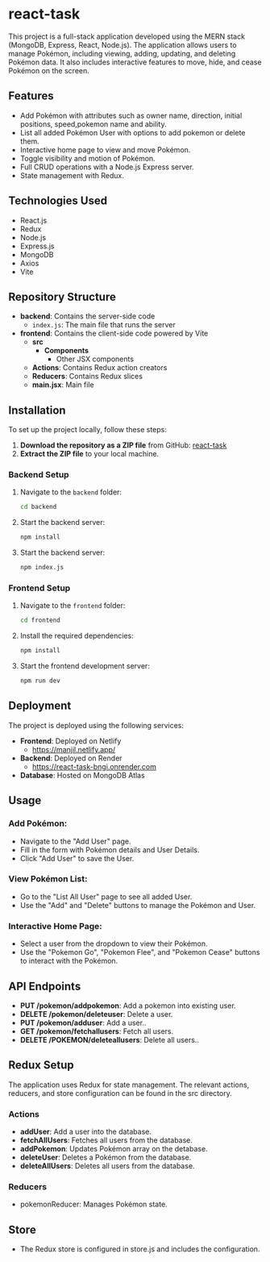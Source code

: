 # react-task

This project is a full-stack application developed using the MERN stack (MongoDB, Express, React, Node.js). The application allows users to manage Pokémon, including viewing, adding, updating, and deleting Pokémon data. It also includes interactive features to move, hide, and cease Pokémon on the screen.

## Features

- Add Pokémon with attributes such as owner name, direction, initial positions, speed,pokemon name and ability.
- List all added Pokémon User with options to add pokemon or delete them.
- Interactive home page to view and move Pokémon.
- Toggle visibility and motion of Pokémon.
- Full CRUD operations with a Node.js Express server.
- State management with Redux.

## Technologies Used

- React.js
- Redux
- Node.js
- Express.js
- MongoDB
- Axios
- Vite

## Repository Structure

- **backend**: Contains the server-side code
  - `index.js`: The main file that runs the server
- **frontend**: Contains the client-side code powered by Vite
  - **src**
    - **Components**
      - Other JSX components
  - **Actions**: Contains Redux action creators
  - **Reducers**: Contains Redux slices
  - **main.jsx**: Main file

## Installation

To set up the project locally, follow these steps:

1. **Download the repository as a ZIP file** from GitHub: [react-task](https://github.com/Manjil/react-task)
2. **Extract the ZIP file** to your local machine.

### Backend Setup

1. Navigate to the `backend` folder:
   ```sh
   cd backend

2. Start the backend server:
   ```sh
   npm install

3. Start the backend server:
   ```sh
   npm index.js

### Frontend Setup


1. Navigate to the `frontend` folder:
   ```sh
   cd frontend

2. Install the required dependencies:
   ```sh
   npm install

3. Start the frontend development server:
   ```sh
   npm run dev


## Deployment

The project is deployed using the following services:

- **Frontend**: Deployed on Netlify
    - https://manjil.netlify.app/
- **Backend**: Deployed on Render
    - https://react-task-bngi.onrender.com
- **Database**: Hosted on MongoDB Atlas
    
## Usage

### Add Pokémon:

- Navigate to the "Add User" page.
- Fill in the form with Pokémon details and User Details.
- Click "Add User" to save the User.

### View Pokémon List:

- Go to the "List All User" page to see all added User.
- Use the "Add" and "Delete" buttons to manage the Pokémon and User.

### Interactive Home Page:

- Select a user from the dropdown to view their Pokémon.
- Use the "Pokemon Go", "Pokemon Flee", and "Pokemon Cease" buttons to interact with the Pokémon.


## API Endpoints

- **PUT /pokemon/addpokemon**: Add a pokemon into existing user.
- **DELETE /pokemon/deleteuser**: Delete a user.
- **PUT /pokemon/adduser**: Add a user..
- **GET /pokemon/fetchallusers**: Fetch all users.
- **DELETE /POKEMON/deleteallusers**: Delete all users..

## Redux Setup

The application uses Redux for state management. The relevant actions, reducers, and store configuration can be found in the src directory.

### Actions

- **addUser**: Add a user into the database.
- **fetchAllUsers**: Fetches all users from the database.
- **addPokemon**: Updates Pokémon array on the detabase.
- **deleteUser**: Deletes a Pokémon from the database.
- **deleteAllUsers**: Deletes all users from the database.

### Reducers

- pokemonReducer: Manages Pokémon state.

## Store

- The Redux store is configured in store.js and includes the configuration.
